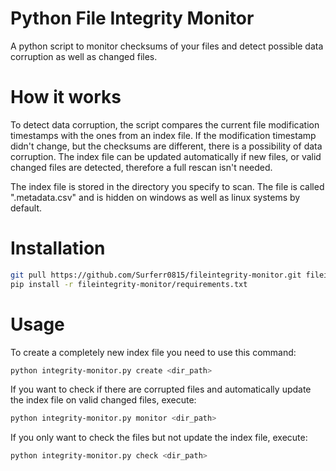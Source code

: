 # Python File Integrity Monitor
A python script to monitor checksums of your files and detect possible data corruption as well as changed files.

# How it works
To detect data corruption, the script compares the current file modification timestamps with the ones from an index file.
If the modification timestamp didn't change, but the checksums are different, there is a possibility of data corruption.
The index file can be updated automatically if new files, or valid changed files are detected, therefore a full rescan isn't needed.

The index file is stored in the directory you specify to scan. The file is called ".metadata.csv" and is hidden on windows as well as linux systems by default.

# Installation
```sh
git pull https://github.com/Surferr0815/fileintegrity-monitor.git fileintegrity-monitor
pip install -r fileintegrity-monitor/requirements.txt
```

# Usage

To create a completely new index file you need to use this command:
```sh
python integrity-monitor.py create <dir_path>
```

If you want to check if there are corrupted files and automatically update the index file on valid changed files, execute:
```sh
python integrity-monitor.py monitor <dir_path>
```

If you only want to check the files but not update the index file, execute:
```sh
python integrity-monitor.py check <dir_path>
```
